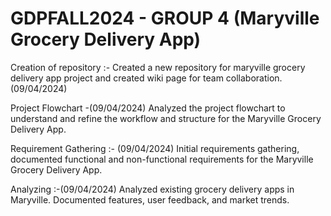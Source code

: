 # GDPFALL2024 - GROUP 4 (Maryville Grocery Delivery App)
Creation of repository :- Created a new repository for maryville grocery delivery app project and created wiki page for team collaboration.(09/04/2024)


Project Flowchart -(09/04/2024)
Analyzed the project flowchart to understand and refine the workflow and structure for the Maryville Grocery Delivery App.


Requirement Gathering :- (09/04/2024)
Initial requirements gathering, documented functional and non-functional requirements for the Maryville Grocery Delivery App.

Analyzing :-(09/04/2024)
Analyzed existing grocery delivery apps in Maryville. Documented features, user feedback, and market trends.
